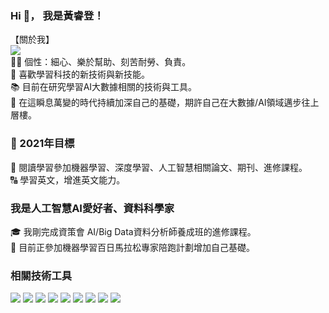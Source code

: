 ### Hi 👋， 我是黃睿登！
【關於我】              
 [<img src="https://img.shields.io/badge/linkedin%20-%230077B5.svg?&style=for-the-badge&logo=linkedin&logoColor=white"/>
](https://www.linkedin.com/in/%E7%9D%BF%E7%99%BB-%E9%BB%83-b0130b1b4/ "link")    
  🧑‍🔬 個性：細心、樂於幫助、刻苦耐勞、負責。                              
  💖️ 喜歡學習科技的新技術與新技能。    
  📚️ 目前在研究學習AI大數據相關的技術與工具。     
  🛫️ 在這瞬息萬變的時代持續加深自己的基礎，期許自己在大數據/AI領域邁步往上層樓。    

### 🔭 2021年目標
📖️ 閱讀學習參加機器學習、深度學習、人工智慧相關論文、期刊、進修課程。   
🔠️ 學習英文，增進英文能力。   

### 我是人工智慧AI愛好者、資料科學家
🎓️ 我剛完成資策會 AI/Big Data資料分析師養成班的進修課程。    
🏃 目前正參加機器學習百日馬拉松專家陪跑計劃增加自己基礎。   


### 相關技術工具
<img src="https://img.shields.io/badge/python%20-%2314354C.svg?&style=for-the-badge&logo=python&logoColor=white"/>
<img src="https://img.shields.io/badge/github%20-%23121011.svg?&style=for-the-badge&logo=github&logoColor=white"/>
<img src="https://img.shields.io/badge/git%20-%23F05033.svg?&style=for-the-badge&logo=git&logoColor=white"/>
<img src="https://img.shields.io/badge/mysql-%2300f.svg?&style=for-the-badge&logo=mysql&logoColor=white"/>
<img src ="https://img.shields.io/badge/MongoDB-%234ea94b.svg?&style=for-the-badge&logo=mongodb&logoColor=white"/>
<img src="https://img.shields.io/badge/docker%20-%230db7ed.svg?&style=for-the-badge&logo=docker&logoColor=white"/>
<img src="https://img.shields.io/badge/Jupyter%20-%23F37626.svg?&style=for-the-badge&logo=Jupyter&logoColor=white" />
<img src="https://img.shields.io/badge/pandas%20-%23150458.svg?&style=for-the-badge&logo=pandas&logoColor=white" />
<img src="https://img.shields.io/badge/numpy%20-%23013243.svg?&style=for-the-badge&logo=numpy&logoColor=white" />



